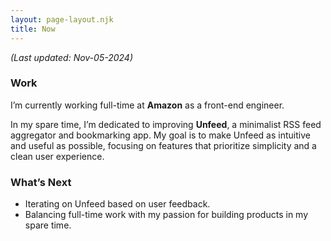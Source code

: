 ```yaml
---
layout: page-layout.njk
title: Now
---
```


_(Last updated: Nov-05-2024)_

### Work

I’m currently working full-time at **Amazon** as a front-end engineer.

In my spare time, I’m dedicated to improving **Unfeed**, a minimalist RSS feed aggregator and bookmarking app. My goal is to make Unfeed as intuitive and useful as possible, focusing on features that prioritize simplicity and a clean user experience.

### What’s Next

- Iterating on Unfeed based on user feedback.
- Balancing full-time work with my passion for building products in my spare time.
